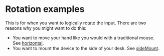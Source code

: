 # Rotation examples

This is for when you want to logically rotate the input. There are two reasons why you might want to do this:

* You want to move your hand like you would with a traditional mouse. See [horizontal](horizontal/).
* You want to mount the device to the side of your desk. See [sideMount](sideMount/).
